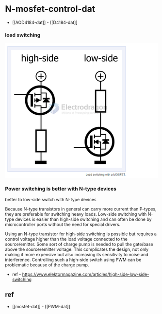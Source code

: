 
# N-mosfet-control-dat

- [[AOD4184-dat]] - [[D4184-dat]]

### load switching 

![](2024-10-06-15-13-53.png)

### Power switching is better with N-type devices

better to low-side switch with N-type devices

Because N-type transistors in general can carry more current than P-types, they are preferable for switching heavy loads. Low-side switching with N-type devices is easier than high-side switching and can often be done by microcontroller ports without the need for special drivers. 

Using an N-type transistor for high-side switching is possible but requires a control voltage higher than the load voltage connected to the source/emitter. Some sort of charge pump is needed to pull the gate/base above the source/emitter voltage. This complicates the design, not only making it more expensive but also increasing its sensitivity to noise and interference. Controlling such a high-side switch using PWM can be problematic because of the charge pump.

- ref - https://www.elektormagazine.com/articles/high-side-low-side-switching





## ref 

- [[mosfet-dat]] - [[PWM-dat]]